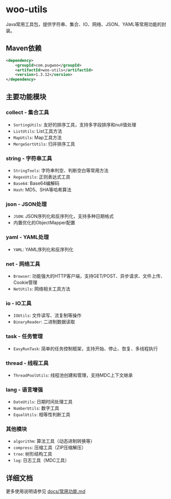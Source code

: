 # woo-utils

Java常用工具包，提供字符串、集合、IO、网络、JSON、YAML等常用功能的封装。

## Maven依赖

```xml
<dependency>
    <groupId>com.pugwoo</groupId>
    <artifactId>woo-utils</artifactId>
    <version>1.3.12</version>
</dependency>
```

## 主要功能模块

### collect - 集合工具
- `SortingUtils`: 友好的排序工具，支持多字段排序和null值处理
- `ListUtils`: List工具方法
- `MapUtils`: Map工具方法  
- `MergeSortUtils`: 归并排序工具

### string - 字符串工具
- `StringTools`: 字符串判空、判断空白等常用方法
- `RegexUtils`: 正则表达式工具
- `Base64`: Base64编解码
- `Hash`: MD5、SHA等哈希算法

### json - JSON处理
- `JSON`: JSON序列化和反序列化，支持多种日期格式
- 内置优化的ObjectMapper配置

### yaml - YAML处理  
- `YAML`: YAML序列化和反序列化

### net - 网络工具
- `Browser`: 功能强大的HTTP客户端，支持GET/POST、异步请求、文件上传、Cookie管理
- `NetUtils`: 网络相关工具方法

### io - IO工具
- `IOUtils`: 文件读写、流复制等操作
- `BinaryReader`: 二进制数据读取

### task - 任务管理
- `EasyRunTask`: 简单的任务控制框架，支持开始、停止、恢复、多线程执行

### thread - 线程工具  
- `ThreadPoolUtils`: 线程池创建和管理，支持MDC上下文继承

### lang - 语言增强
- `DateUtils`: 日期时间处理工具
- `NumberUtils`: 数字工具
- `EqualUtils`: 相等性判断工具

### 其他模块
- `algorithm`: 算法工具（动态进制转换等）
- `compress`: 压缩工具（ZIP压缩解压）  
- `tree`: 树形结构工具
- `log`: 日志工具（MDC工具）

## 详细文档

更多使用说明请参见 [docs/常用功能.md](docs/常用功能.md)
